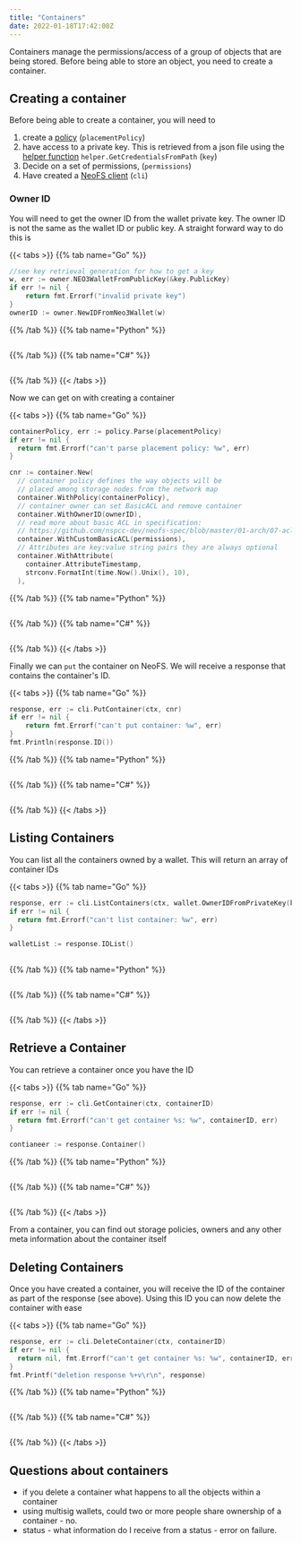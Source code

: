 ```yaml
---
title: "Containers"
date: 2022-01-18T17:42:08Z
---
```


Containers manage the permissions/access of a group of objects that are being stored. Before being able to store an object, you need to create a container.

## Creating a container

Before being able to create a container, you will need to 

1. create a [policy](/neo-docs/examples/policies) (`placementPolicy`)
2. have access to a private key. This is retrieved from a json file using the [helper function](/neo-docs/examples/helpers/#get-credentials-from-path) `helper.GetCredentialsFromPath` (`key`)
3. Decide on a set of permissions, (`permissions`)
4. Have created a [NeoFS client](/neo-docs/examples/clients) (`cli`)

### Owner ID

You will need to get the owner ID from the wallet private key. The owner ID is not the same as the wallet ID or public key. A straight forward way to do this is

{{< tabs >}}
{{% tab name="Go" %}}
```go
//see key retrieval generation for how to get a key
w, err := owner.NEO3WalletFromPublicKey(&key.PublicKey)
if err != nil {
    return fmt.Errorf("invalid private key")
}
ownerID := owner.NewIDFromNeo3Wallet(w)
```
{{% /tab %}}
{{% tab name="Python" %}}
```python

```
{{% /tab %}}
{{% tab name="C#" %}}
```c#

```
{{% /tab %}}
{{< /tabs >}}

Now we can get on with creating a container

{{< tabs >}}
{{% tab name="Go" %}}
```go
containerPolicy, err := policy.Parse(placementPolicy)
if err != nil {
  return fmt.Errorf("can't parse placement policy: %w", err)
}

cnr := container.New(
  // container policy defines the way objects will be
  // placed among storage nodes from the network map
  container.WithPolicy(containerPolicy),
  // container owner can set BasicACL and remove container
  container.WithOwnerID(ownerID),
  // read more about basic ACL in specification:
  // https://github.com/nspcc-dev/neofs-spec/blob/master/01-arch/07-acl.md
  container.WithCustomBasicACL(permissions),
  // Attributes are key:value string pairs they are always optional
  container.WithAttribute(
    container.AttributeTimestamp,
    strconv.FormatInt(time.Now().Unix(), 10),
  ),

```
{{% /tab %}}
{{% tab name="Python" %}}
```python

```
{{% /tab %}}
{{% tab name="C#" %}}
```c#

```
{{% /tab %}}
{{< /tabs >}}

Finally we can `put` the container on NeoFS. We will receive a response that contains the container's ID.

{{< tabs >}}
{{% tab name="Go" %}}
```go
response, err := cli.PutContainer(ctx, cnr)
if err != nil {
	return fmt.Errorf("can't put container: %w", err) 
}
fmt.Println(response.ID())
```
{{% /tab %}}
{{% tab name="Python" %}}
```python

```
{{% /tab %}}
{{% tab name="C#" %}}
```c#

```
{{% /tab %}}
{{< /tabs >}}

## Listing Containers

You can list all the containers owned by a wallet. This will return an array of container IDs

{{< tabs >}}
{{% tab name="Go" %}}
```go
response, err := cli.ListContainers(ctx, wallet.OwnerIDFromPrivateKey(key))
if err != nil {
  return fmt.Errorf("can't list container: %w", err)
}

walletList := response.IDList()
	
```
{{% /tab %}}
{{% tab name="Python" %}}
```python

```
{{% /tab %}}
{{% tab name="C#" %}}
```c#

```
{{% /tab %}}
{{< /tabs >}}

## Retrieve a Container

You can retrieve a container once you have the ID

{{< tabs >}}
{{% tab name="Go" %}}
```go
response, err := cli.GetContainer(ctx, containerID)
if err != nil {
  return fmt.Errorf("can't get container %s: %w", containerID, err)
}

contianeer := response.Container()
```
{{% /tab %}}
{{% tab name="Python" %}}
```python

```
{{% /tab %}}
{{% tab name="C#" %}}
```c#

```
{{% /tab %}}
{{< /tabs >}}

From a container, you can find out storage policies, owners and any other meta information about the container itself

## Deleting Containers

Once you have created a container, you will receive the ID of the container as part of the response (see above). Using this ID you can now delete the container with ease 

{{< tabs >}}
{{% tab name="Go" %}}
```go
response, err := cli.DeleteContainer(ctx, containerID)
if err != nil {
  return nil, fmt.Errorf("can't get container %s: %w", containerID, err)
}
fmt.Printf("deletion response %+v\r\n", response)
```
{{% /tab %}}
{{% tab name="Python" %}}
```python

```
{{% /tab %}}
{{% tab name="C#" %}}
```c#

```
{{% /tab %}}
{{< /tabs >}}

## Questions about containers

* if you delete a container what happens to all the objects within a container
* using multisig wallets, could two or more people share ownership of a container - no.
* status - what information do I receive from a status - error on failure.
